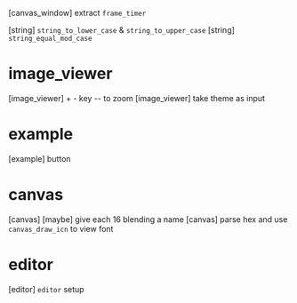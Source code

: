 [canvas_window] extract `frame_timer`

[string] `string_to_lower_case` & `string_to_upper_case`
[string] `string_equal_mod_case`

# image_viewer

[image_viewer] + - key -- to zoom
[image_viewer] take theme as input

# example

[example] button

# canvas

[canvas] [maybe] give each 16 blending a name
[canvas] parse hex and use `canvas_draw_icn` to view font

# editor

[editor] `editor` setup
